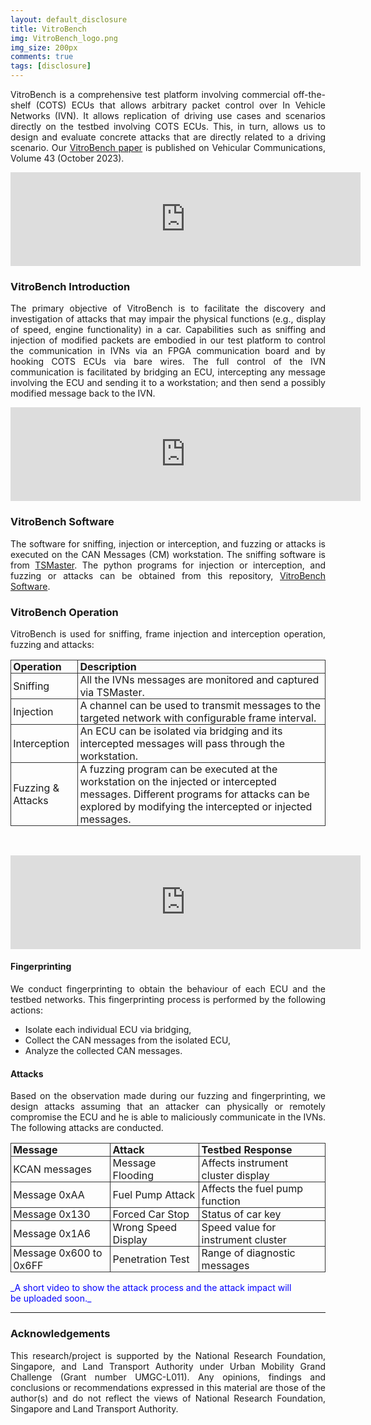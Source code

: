 ```yaml
---
layout: default_disclosure
title: VitroBench
img: VitroBench_logo.png
img_size: 200px
comments: true
tags: [disclosure]
---
```


<style> 
@media screen and (max-width: 600px) 
{img {width: 100%; height: auto;} 
.resize_table { width: 100%; height: auto;}}
@media screen {.big-figure {width: 100%;  height: auto;  }}
.table_image {display: block;  margin-left: auto;  margin-right: auto; }
table {
  border-collapse: collapse;
}
td, th {
  border: 1px solid #333;
  padding: 0 .2em;
}
</style>


<p align="justify">VitroBench is a comprehensive test platform involving commercial off-the-shelf (COTS) ECUs that allows arbitrary packet control over In Vehicle Networks (IVN). It allows replication of driving use cases and scenarios directly on the testbed involving COTS ECUs. This, in turn, allows us to design and evaluate concrete attacks that are directly related to a driving scenario. Our <a href="https://www.sciencedirect.com/science/article/pii/S2214209623000797">VitroBench paper</a> is published on Vehicular Communications, Volume 43 (October 2023).</p>

<p align="center"><iframe class="table_image resize_table" width="560" height="auto" src="https://www.youtube.com/embed/5JA58Mpn1lg" frameborder="0" allowfullscreen></iframe></p>  

### VitroBench Introduction
<p align="justify">
The primary objective of VitroBench is to facilitate the discovery and investigation of attacks that may impair the physical functions (e.g., display of speed, engine functionality) in a car. Capabilities such as sniffing and injection of modified packets are embodied in our test platform to control the communication in IVNs via an FPGA communication board and by hooking COTS ECUs via bare wires. The full control of the IVN communication is facilitated by bridging an ECU, intercepting any message involving the ECU and sending it to a workstation; and then send a possibly modified message back to the IVN.
</p>

<p align="center"><iframe class="table_image resize_table" width="560" height="auto"   src="https://www.youtube.com/embed/a7PQia7PuAk" frameborder="0" allowfullscreen></iframe></p> 

### VitroBench Software
<p align="justify"> The software for sniffing, injection or interception, and fuzzing or attacks is executed on the CAN Messages (CM) workstation. The sniffing software is from <a href="https://github.com/TOSUN-Shanghai/TSMaster">TSMaster</a>. The python programs for injection or interception, and fuzzing or attacks can be obtained from this repository, <a href="https://github.com/yeoant/VitroBench" >VitroBench Software</a>.
</p>

### VitroBench Operation
<p align="justify">VitroBench is used for sniffing, frame injection and interception operation, fuzzing and attacks:</p>  

| Operation | Description |
| :-------- | :---------- |
| Sniffing  | All the IVNs messages are monitored and captured via TSMaster. |
| Injection | A channel can be used to transmit messages to the targeted network with configurable frame interval. |
| Interception | An ECU can be isolated via bridging and its intercepted messages will pass through the workstation. |
| Fuzzing & Attacks | A fuzzing program can be executed at the workstation on the injected or intercepted messages. Different programs for attacks can be explored by modifying the intercepted or injected messages. |

<br />
<p align="center"><iframe class="table_image resize_table" width="560" height="auto" src="https://www.youtube.com/embed/ZtoAk5Hf3X0?si=Vq_89wyQzh5kD9QB" frameborder="0" allowfullscreen></iframe></p>

#### Fingerprinting
<p align="justify">We conduct fingerprinting to obtain the behaviour of each ECU and the testbed networks. This fingerprinting process is performed by the following actions:
</p>

- Isolate each individual ECU via bridging,
- Collect the CAN messages from the isolated ECU,
- Analyze the collected CAN messages.

#### Attacks
<p align="justify">Based on the observation made during our fuzzing and fingerprinting, we design attacks assuming that an attacker can physically or remotely compromise the ECU and he is able to maliciously communicate in the IVNs. The following attacks are conducted.
</p>

| Message | Attack | Testbed Response |
|:--------------|:----------|:---------------------------|
| KCAN messages| Message Flooding | Affects instrument cluster display |
| Message 0xAA | Fuel Pump Attack | Affects the fuel pump function |
| Message 0x130 | Forced Car Stop | Status of car key |
| Message 0x1A6 | Wrong Speed Display | Speed value for instrument cluster |
| Message 0x600 to 0x6FF | Penetration Test | Range of diagnostic messages |

<span style="color:blue">
_A short video to show the attack process and the attack impact will be uploaded soon._
</span>

---
### Acknowledgements
<p align="justify">This research/project is supported by the National Research Foundation, Singapore, and Land Transport Authority under Urban Mobility Grand Challenge (Grant number UMGC-L011). Any opinions, findings and conclusions or recommendations expressed in this material are those of the author(s) and do not reflect the views of National Research Foundation, Singapore and Land Transport Authority.
</p>
